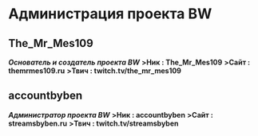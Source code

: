 # Администрация проекта BW

## The_Mr_Mes109
***Основатель и создатель проекта BW***
**>Ник : The_Mr_Mes109**
**>Сайт : themrmes109.ru**
**>Твич : twitch.tv/the_mr_mes109**


## accountbyben
***Администратор проекта BW***
**>Ник : accountbyben**
**>Сайт : streamsbyben.ru**
**>Твич : twitch.tv/streamsbyben**
